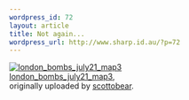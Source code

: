 ```yaml
--- 
wordpress_id: 72
layout: article
title: Not again...
wordpress_url: http://www.sharp.id.au/?p=72
---
```

<div class="flickr-frame">
	<a href="http://www.flickr.com/photos/scottobear/27572161/" title="photo sharing"><img src="http://photos21.flickr.com/27572161_7f2759f0b2_t.jpg" class="flickr-photo" alt="london_bombs_july21_map3" /></a><br />
	<span class="flickr-caption">
		<a href="http://www.flickr.com/photos/scottobear/27572161/">london_bombs_july21_map3</a>,<br /> originally uploaded by <a href="http://www.flickr.com/people/scottobear/">scottobear</a>.
	</span>
</div>

<br clear="all" />
